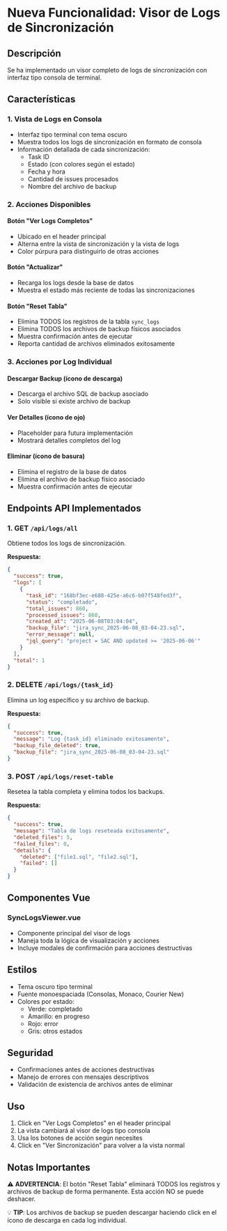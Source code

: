 # Nueva Funcionalidad: Visor de Logs de Sincronización

## Descripción
Se ha implementado un visor completo de logs de sincronización con interfaz tipo consola de terminal.

## Características

### 1. Vista de Logs en Consola
- Interfaz tipo terminal con tema oscuro
- Muestra todos los logs de sincronización en formato de consola
- Información detallada de cada sincronización:
  - Task ID
  - Estado (con colores según el estado)
  - Fecha y hora
  - Cantidad de issues procesados
  - Nombre del archivo de backup

### 2. Acciones Disponibles

#### Botón "Ver Logs Completos"
- Ubicado en el header principal
- Alterna entre la vista de sincronización y la vista de logs
- Color púrpura para distinguirlo de otras acciones

#### Botón "Actualizar"
- Recarga los logs desde la base de datos
- Muestra el estado más reciente de todas las sincronizaciones

#### Botón "Reset Tabla"
- Elimina TODOS los registros de la tabla `sync_logs`
- Elimina TODOS los archivos de backup físicos asociados
- Muestra confirmación antes de ejecutar
- Reporta cantidad de archivos eliminados exitosamente

### 3. Acciones por Log Individual

#### Descargar Backup (ícono de descarga)
- Descarga el archivo SQL de backup asociado
- Solo visible si existe archivo de backup

#### Ver Detalles (ícono de ojo)
- Placeholder para futura implementación
- Mostrará detalles completos del log

#### Eliminar (ícono de basura)
- Elimina el registro de la base de datos
- Elimina el archivo de backup físico asociado
- Muestra confirmación antes de ejecutar

## Endpoints API Implementados

### 1. GET `/api/logs/all`
Obtiene todos los logs de sincronización.

**Respuesta:**
```json
{
  "success": true,
  "logs": [
    {
      "task_id": "168bf3ec-e688-425e-a6c6-b07f548fed3f",
      "status": "completado",
      "total_issues": 860,
      "processed_issues": 860,
      "created_at": "2025-06-08T03:04:04",
      "backup_file": "jira_sync_2025-06-08_03-04-23.sql",
      "error_message": null,
      "jql_query": "project = SAC AND updated >= '2025-06-06'"
    }
  ],
  "total": 1
}
```

### 2. DELETE `/api/logs/{task_id}`
Elimina un log específico y su archivo de backup.

**Respuesta:**
```json
{
  "success": true,
  "message": "Log {task_id} eliminado exitosamente",
  "backup_file_deleted": true,
  "backup_file": "jira_sync_2025-06-08_03-04-23.sql"
}
```

### 3. POST `/api/logs/reset-table`
Resetea la tabla completa y elimina todos los backups.

**Respuesta:**
```json
{
  "success": true,
  "message": "Tabla de logs reseteada exitosamente",
  "deleted_files": 5,
  "failed_files": 0,
  "details": {
    "deleted": ["file1.sql", "file2.sql"],
    "failed": []
  }
}
```

## Componentes Vue

### SyncLogsViewer.vue
- Componente principal del visor de logs
- Maneja toda la lógica de visualización y acciones
- Incluye modales de confirmación para acciones destructivas

## Estilos
- Tema oscuro tipo terminal
- Fuente monoespaciada (Consolas, Monaco, Courier New)
- Colores por estado:
  - Verde: completado
  - Amarillo: en progreso
  - Rojo: error
  - Gris: otros estados

## Seguridad
- Confirmaciones antes de acciones destructivas
- Manejo de errores con mensajes descriptivos
- Validación de existencia de archivos antes de eliminar

## Uso

1. Click en "Ver Logs Completos" en el header principal
2. La vista cambiará al visor de logs tipo consola
3. Usa los botones de acción según necesites
4. Click en "Ver Sincronización" para volver a la vista normal

## Notas Importantes

⚠️ **ADVERTENCIA**: El botón "Reset Tabla" eliminará TODOS los registros y archivos de backup de forma permanente. Esta acción NO se puede deshacer.

💡 **TIP**: Los archivos de backup se pueden descargar haciendo click en el ícono de descarga en cada log individual. 